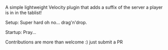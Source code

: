 A simple lightweight Velocity plugin that adds a suffix of the server a player is in in the tablist!

Setup:
Super hard oh no... drag'n'drop.

Startup:
Pray...

Contributions are more than welcome :) just submit a PR
